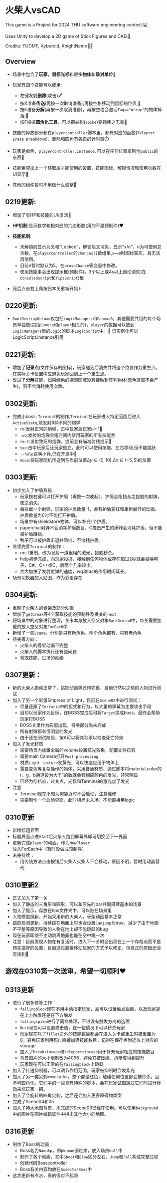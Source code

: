 # 火柴人vsCAD

This game is a Project for 2024 THU software engineering contest.💻

Uses Unity to develop a 2D game of Stick Figures and CAD.💾

Credits: TUOMF, Xyberoid, KnightNemo🧑‍💻

## Overview

* 场景中包含了**玩家**，**鼠标光标**和很多**物体**和**敌对单位**🤖

* 玩家有四个技能可以使用:
    *  左键发射**删除**(攻击)🖊️
    * 按X准备**传送**(再按一次取消准备),再按空格移动到鼠标的位置;🎃
    * 按E准备**分解**(再按一次取消准备)，再按空格会激活`Tag=="Array"`的物体掉落;👾
    * 按F投掷**圆角化工具**，可以把尖刺(`spike`)变钝使之无害👻

* 技能的释放部分都在`playercontroller`脚本里，都有对应的函数(`Teleport Erase Breakdown`)，删除和圆角有各自的计时器⏱️

* 玩家是单例，`playercontroller.instance.`可以在任何位置拿到他`public`的东西🏃

* 技能希望加上一个获取后才能使用的设置，技能图标，解锁情况和使用次数在UI显示🔐

* 其他的组件暂时不用做什么调整🤗

## 0219更新:
* 增加了有HP和技能的UI/复活🗿

* **HP机制**:显示数字和相对应的六边形数(用的不是预制件)❤️

* **技能机制**:
    * 未解锁前显示为叉和"Locked"，解锁后叉消失，显示"x/n"，n为可使用总次数，在`playercontroller`的`chances[]`数组里,`x==0`时图标蒙灰，且无法再使用。
    * 目前n暂时默认为5，在`eraseChance`等变量中修改。
    * 使用技能事会出现提示框(预制件)，3个以上或4s以上自动消失(在`Console0Script`和`TipsScript`)里
* 死后点击右上角按钮本关重新开始✝️

## 0220更新:
* `DontDestroyOnLoad`仅包括`LogicManagers`和`Canvas0`，其他需要共用的每个场景单独放(包括`Camera`和`player`相关的)，`player`的数据可以放到`LogicManagers`里的`Logic`的脚本`LogicScript`中。🤯
已实例化可以LogicScript.instance引用

## 0221更新:
* 增加了**记录点**(文件保存的图标)，玩家碰到后消失并将这个位置作为重生点。在实际关卡设置中应避免玩家回到上一个重生点。
* 改进了**分解**技能，如果绿色的探测区域没有接触到阵列物体(蓝色区域不会产生)，则不会消耗使用次数。
## 0302更新:
* 完成小boss: `Terminal`的制作,`Terminal`在玩家进入特定范围后进入`ActiveState`,能发射6种不同的炮弹:
    * `rm`:发射正常的炮弹，击中玩家后玩家`HP`-1🚀
    * `:wq`:发射的炮弹会短时间内禁用玩家的所有技能🈲
    * `rm-f`:发射致死的炮弹，提前会有瞄准射线提示🔔
    * `tac`:击中玩家后让玩家倒立，此时可以使用技能、左右移动,但不能跳跃
    * `--help`召唤小兵,仍在开发中🔧
    * `move`:将玩家随机传送到与当前位置$\Delta y\in (0,10)$,$\Delta x\in (-5,5)$的位置
## 0303更新:
* 初步加入了护盾系统：
    * 玩家按右键可以打开护盾（再按一次收起），护盾会阻挡与之接触的射弹，使之消失。
    * 每拦截一个射弹，玩家的护盾数量-1，会有护盾变红和重新展开的动画。护盾数量为0时不能打开护盾。
    * 场景中有shieldstore物体，可以补充1个护盾。
    * paperchar射弹不会消耗护盾数目，C撞击产生的爆炸会消耗护盾，但不能被护盾阻挡。
    * 鸭子可以被护盾击退并阻挡，不消耗护盾。
* 继续完善`Terminal`的制作：
    * rm-f重制，改为发射一道很粗的激光，接触秒杀。
    * help初步完成，向玩家投掷，接触到任何物体或存在超过2秒就会召唤鸭子，C#，C++或C，后两个几率较小。
    * 大大加快了发射射弹的速度，wq和tac的作用时间延长。
* 场景切换器加入贴图，作为彩蛋存在
## 0304更新:
* 重制了火柴人的骨架及部分动画
* 增加了`getbreak`等4个获取技能的预制件及换关的`next`
* 将场景中的对象进行整理，关卡本身放入空父对象`BackGround`中，每关需要加载的放入空父对象`ForEach`中
* 新增了一些`Scene`，分别是只有新角色、两个角色都有、只有老角色
* 待完善方向：
    * 火柴人的骨架动画不完整
    * 火柴人的脚本执行还有些问题
    * 获取技能、过场的动画
## 0307更新：
* 新的火柴人跑动正常了，跳跃动画等还待完善，目前仍然以之前的人物进行测试
* 加入了另一个彩蛋Empress of Light，目前在`Scene02`中进行测试：
    * 尽量还原了`Terraria`中的招式和行为，以大量的弹幕为主要攻击手段
    * 目前以玩家作为目标，在BOSS完成后可将`Target`换成boss，最终会帮助玩家打BOSS
    * BOSS关里作为彩蛋出现，召唤部分尚未完成
    * 所有射弹都有很明显的发光
    * 由于还在测试阶段，按K可以将其秒杀以检查死亡特效
* 加入了发光材质
    * 需要场景内放置全局的volume设置炫光效果，配置文件已有
    * 需要main Camera打开`Post processing`
    * 材质`Light texture`发黄光，可以快速应用于物体上
    * 需要变色等复杂操作的物体，采用普通材质，通过脚本将material.color的r，g，b通道设为大于1的数就会有相应颜色的发光，非常明显
    * 已经为存档点，过关点，光标和Terminal的激光加了发光
* 注意
    * Terminal现在不知为何靠近时不会启动，注意维修
    * 需要制作一个启动界面，此时UI尚未入场，不能直接用logic
## 0310更新
* 新增标题界面
* 标题界面点进Start后火柴人跑到屏幕外即可切换至下一界面
* 更新完成`player`的动画，作为`NewPlayer`放入ForEach中（暂时没做成预制件）
* 未完待续：
    * 用传统方法点击按钮后火柴人火柴人不会移动，原因不明，暂时用动画替代
## 0310更新2
* 正式加入了第一关
* 加入了静态的三角形和圆形，可以和原先的bar共同搭建基本的场景
* 加入了提示，存放在tips文件夹中，可以贴在场景里
* 人物模型换新，开始采用新的火柴人，骨架动画基本正常
* 跳跃检测更新，持续踩在地面上时也会设置`Canjump`为true，减少了由于地面不平整等原因导致的人物在地上却不能跳跃的bug
* 现在玩家即使不主动跳离地面也能在空中跳一次
* 注意：目前发现人物在有复活时，进入下一关时会出现在上一个存档点而不是预先摆好的位置，目前通过直接移动玩家的方式予以修正，但真正的原因还没有找到🔔

## 游戏在0310第一次送审，希望一切顺利❤️

## 0313更新
* 进行了很多修补工作：
    * `fallingblock`现在不用手动指定玩家，且可以设置触发距离，以及玩家是在上方触发还是在下方触发
    * `fallingspike`进行了同样处理，不过没有触发方向的选项
    * `Duck`现在可以设置攻击值，在一些情况下可以秒杀玩家
    * 玩家现在除了`fillet`之外的技能数目都会在进入关卡或重生时被重置为0，避免玩家利用死亡直接加满技能数目，记得在保存点附近放上对应的storage
    * 加入了`breakstorage`和`teleportstorage`用于补充玩家相应的技能数目
    * 背景图片的大小限制改为4096，避免其被压缩，清晰度得到提升
    * 玩家现在可以正常的在`fallingblock`上跳跃
* 加入了传送抑制器，可以调节作用范围，玩家被抑制时会发紫光
* 加入了另一类尖刺`movespike`，整个都是红色，触碰任何位置都会被秒杀，且不可圆角化。它们中的一些具有特殊的脚本，会在玩家试图跳过它们时进行移动来坑玩家一把。
* 加入了会旋转的四角尖刺，之后还会加入更多障碍物类型
* 完成了Scene04和05
* 加入了特大地图背景，未完成的Scene03已经在使用。可以使用`background`中的图片在图片编辑软件中拼出其他大小的地图。
## 0316更新
* 制作了Boss的动画：
    * Boss名为`Namukp`，即`pkuman`倒过来，放入场景`Null`中
    * 制作了各个动画，其中`Shoot`和`Blow`区分左右，`Jump`和`Fall`构成完整过程
    * 创建代码Bosscontroller
    * Boss有关内容均放在`Assests/Boss`中
* 这次更新有点水，真的很对不起😰